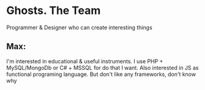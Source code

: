 # Ghosts. The Team

Programmer & Designer who can create interesting things

## Max: 
I'm interested in educational & useful instruments.
I use PHP + MySQL/MongoDb or C# + MSSQL for do that I want.
Also interested in JS as functional programing language.
But don't like any frameworks, don't know why
